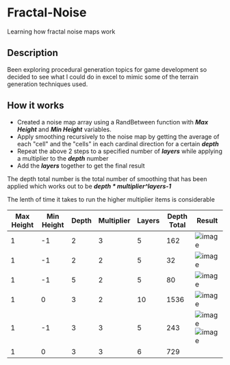 # Fractal-Noise
Learning how fractal noise maps work

## Description
Been exploring procedural generation topics for game development so decided to see what I could do in excel to mimic some of the terrain generation techniques used.

## How it works
- Created a noise map array using a RandBetween function with **_Max Height_** and **_Min Height_** variables.
- Apply smoothing recursively to the noise map by getting the average of each "cell" and the "cells" in each cardinal direction for a certain **_depth_**
- Repeat the above 2 steps to a specified number of **_layers_** while applying a multiplier to the **_depth_** number
- Add the **_layers_** together to get the final result

The depth total number is the total number of smoothing that has been applied which works out to be **_depth * multiplier^layers-1_**

The lenth of time it takes to run the higher multiplier items is considerable

| Max Height |  Min Height | Depth | Multiplier | Layers | Depth Total | Result |
| ---------- | ----------- | ----- | ---------- | ------ | ----------- | ------ |
|1	|-1|	2|	3	|5	|162| ![image](https://github.com/tgorman31/Fractal-Noise/assets/47192981/56c23a05-04f1-4ca0-918b-8824690e0224) |
|1	|-1|	2|	2	|5	|32| ![image](https://github.com/tgorman31/Fractal-Noise/assets/47192981/d806f1dd-8732-44f3-8a0a-06af2fee9171)|
|1	|-1|	5|	2	|5	|80| ![image](https://github.com/tgorman31/Fractal-Noise/assets/47192981/59f64ca7-5f0d-4671-8cb5-c96750e18c65)|
|1	|0|	3|	2	|10	|1536|![image](https://github.com/tgorman31/Fractal-Noise/assets/47192981/3772f26b-dc34-4d33-a946-d7ba81bab608)|
|1	|-1|	3|	3	|5	|243|![image](https://github.com/tgorman31/Fractal-Noise/assets/47192981/0299075e-104e-465a-8181-c564bdecbbc4) ![image](https://github.com/tgorman31/Fractal-Noise/assets/47192981/f403b411-2f9c-43fb-b5d2-90815983be1d)|
|1	|0|	3|	3	|6	|729||
